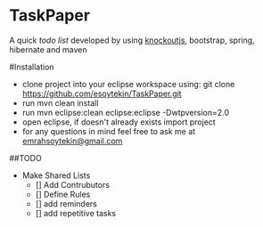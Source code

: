# TaskPaper

A quick *todo list* developed by using [knockoutjs](http://knockoutjs.com), bootstrap, spring, hibernate and maven

#Installation
* clone project into your eclipse workspace using:
git clone https://github.com/esoytekin/TaskPaper.git
* run mvn clean install
* run mvn eclipse:clean eclipse:eclipse -Dwtpversion=2.0
* open eclipse, if doesn't already exists import project
* for any questions in mind feel free to ask me at emrahsoytekin@gmail.com



##TODO
* Make Shared Lists
   - [] Add Contrubutors 
   - [] Define Rules
   - [] add reminders
   - [] add repetitive tasks
